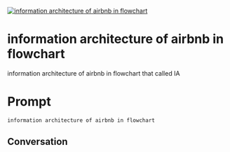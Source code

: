 
[![information architecture of airbnb in flowchart](https://flow-prompt-covers.s3.us-west-1.amazonaws.com/icon/Minimalist/i13.png)]()
# information architecture of airbnb in flowchart 
information architecture of airbnb in flowchart that called IA



# Prompt

```
information architecture of airbnb in flowchart

```

## Conversation




